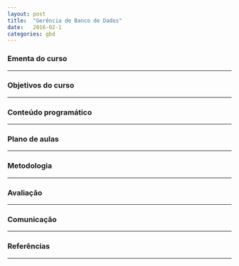 ```yaml
---
layout: post
title:  "Gerência de Banco de Dados"
date:   2016-02-1
categories: gbd
---
```


### Ementa do curso
___
### Objetivos do curso
___
### Conteúdo programático
___
### Plano de aulas
___
### Metodologia
___
### Avaliação
___
### Comunicação
___
### Referências
___
